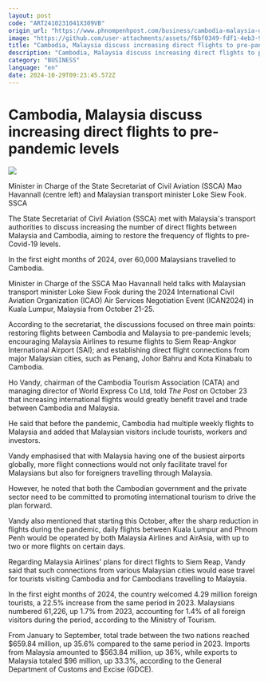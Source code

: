 ```yaml
---
layout: post
code: "ART2410231041X309VB"
origin_url: "https://www.phnompenhpost.com/business/cambodia-malaysia-discuss-increasing-direct-flights-to-pre-pandemic-levels"
image: "https://github.com/user-attachments/assets/f6bf0349-fdf1-4eb3-90ee-0b530de840e8"
title: "Cambodia, Malaysia discuss increasing direct flights to pre-pandemic levels"
description: "​​Cambodia, Malaysia discuss increasing direct flights to pre-pandemic levels​"
category: "BUSINESS"
language: "en"
date: 2024-10-29T09:23:45.572Z
---
```


# Cambodia, Malaysia discuss increasing direct flights to pre-pandemic levels

![](https://github.com/user-attachments/assets/ddd56a97-491f-45db-aed4-bd380460077a)

Minister in Charge of the State Secretariat of Civil Aviation (SSCA) Mao Havannall (centre left) and Malaysian transport minister Loke Siew Fook. SSCA

The State Secretariat of Civil Aviation (SSCA) met with Malaysia's transport authorities to discuss increasing the number of direct flights between Malaysia and Cambodia, aiming to restore the frequency of flights to pre-Covid-19 levels. 

In the first eight months of 2024, over 60,000 Malaysians travelled to Cambodia.

Minister in Charge of the SSCA Mao Havannall held talks with Malaysian transport minister Loke Siew Fook during the 2024 International Civil Aviation Organization (ICAO) Air Services Negotiation Event (ICAN2024) in Kuala Lumpur, Malaysia from October 21-25. 

According to the secretariat, the discussions focused on three main points: restoring flights between Cambodia and Malaysia to pre-pandemic levels; encouraging Malaysia Airlines to resume flights to Siem Reap-Angkor International Airport (SAI); and establishing direct flight connections from major Malaysian cities, such as Penang, Johor Bahru and Kota Kinabalu to Cambodia.

Ho Vandy, chairman of the Cambodia Tourism Association (CATA) and managing director of World Express Co Ltd, told _The Post_ on October 23 that increasing international flights would greatly benefit travel and trade between Cambodia and Malaysia. 

He said that before the pandemic, Cambodia had multiple weekly flights to Malaysia and added that Malaysian visitors include tourists, workers and investors.

Vandy emphasised that with Malaysia having one of the busiest airports globally, more flight connections would not only facilitate travel for Malaysians but also for foreigners travelling through Malaysia. 

However, he noted that both the Cambodian government and the private sector need to be committed to promoting international tourism to drive the plan forward.

Vandy also mentioned that starting this October, after the sharp reduction in flights during the pandemic, daily flights between Kuala Lumpur and Phnom Penh would be operated by both Malaysia Airlines and AirAsia, with up to two or more flights on certain days.

Regarding Malaysia Airlines' plans for direct flights to Siem Reap, Vandy said that such connections from various Malaysian cities would ease travel for tourists visiting Cambodia and for Cambodians travelling to Malaysia.

In the first eight months of 2024, the country welcomed 4.29 million foreign tourists, a 22.5% increase from the same period in 2023. Malaysians numbered 61,226, up 1.7% from 2023, accounting for 1.4% of all foreign visitors during the period, according to the Ministry of Tourism.

From January to September, total trade between the two nations reached $659.84 million, up 35.6% compared to the same period in 2023. Imports from Malaysia amounted to $563.84 million, up 36%, while exports to Malaysia totaled $96 million, up 33.3%, according to the General Department of Customs and Excise (GDCE).